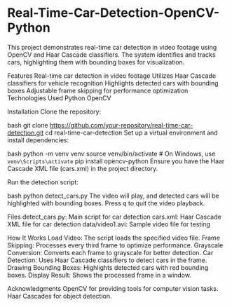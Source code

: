 # Real-Time-Car-Detection-OpenCV-Python

This project demonstrates real-time car detection in video footage using OpenCV and Haar Cascade classifiers. The system identifies and tracks cars, highlighting them with bounding boxes for visualization.

Features
Real-time car detection in video footage
Utilizes Haar Cascade classifiers for vehicle recognition
Highlights detected cars with bounding boxes
Adjustable frame skipping for performance optimization
Technologies Used
Python
OpenCV

Installation
Clone the repository:

bash
git clone https://github.com/your-repository/real-time-car-detection.git
cd real-time-car-detection
Set up a virtual environment and install dependencies:

bash
python -m venv venv
source venv/bin/activate  # On Windows, use `venv\Scripts\activate`
pip install opencv-python
Ensure you have the Haar Cascade XML file (cars.xml) in the project directory.

Run the detection script:

bash
python detect_cars.py
The video will play, and detected cars will be highlighted with bounding boxes. Press q to quit the video playback.

Files
detect_cars.py: Main script for car detection
cars.xml: Haar Cascade XML file for car detection
data/video1.avi: Sample video file for testing

How It Works
Load Video: The script loads the specified video file.
Frame Skipping: Processes every third frame to optimize performance.
Grayscale Conversion: Converts each frame to grayscale for better detection.
Car Detection: Uses Haar Cascade classifiers to detect cars in the frame.
Drawing Bounding Boxes: Highlights detected cars with red bounding boxes.
Display Result: Shows the processed frame in a window.

Acknowledgments
OpenCV for providing tools for computer vision tasks.
Haar Cascades for object detection.
